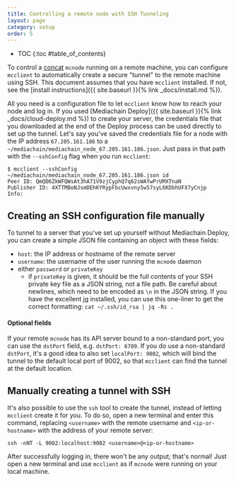 ```yaml
---
title: Controlling a remote node with SSH Tunneling
layout: page
category: setup
order: 5
---
```


* TOC
{:toc #table_of_contents}

To control a [concat][concat] `mcnode` running on a remote machine, you can configure `mcclient` to
automatically create a secure "tunnel" to the remote machine using SSH.   This document assumes that
you have `mcclient` installed.  If not, see the [install instructions]({{ site.baseurl }}{% link _docs/install.md %}).

All you need is a configuration file to let `mcclient` know how to reach your node and log in. If
you used  [Mediachain Deploy]({{ site.baseurl }}{% link _docs/cloud-deploy.md %}) to create your server, the credentials file that you
downloaded at the end of the Deploy process can be used directly to set up the tunnel.
Let's say you've saved the credentials file for a node with the IP address `67.205.161.186` to
a `~/mediachain/mediachain_node_67.205.161.186.json`.  Just pass in that path with the `--sshConfig`
flag when you run `mcclient`:

```
$ mcclient --sshConfig ~/mediachain/mediachain_node_67.205.161.186.json id
Peer ID: QmQD6ZkWFQWsAt3hA71V9zjCyphQ7q62sWAYwPrUMXTnaN
Publisher ID: 4XTTMBoNJsmDEhKYRypFbcUwxvny5w57syL6KDbhUFX7yCnjp
Info:
```

## Creating an SSH configuration file manually

To tunnel to a server that you've set up yourself without Mediachain Deploy, you can create
a simple JSON file containing an object with these fields:

- `host`: the IP address or hostname of the remote server
- `username`: the username of the user running the `mcnode` daemon
- either `password` or `privateKey`
    - if `privateKey` is given, it should be the full contents of your SSH private key file as a
    JSON string, not a file path.  Be careful about newlines, which need to be encoded as `\n` in
    the JSON string.  If you have the excellent [jq](https://stedolan.github.io/jq) installed,
    you can use this one-liner to get the correct formatting: `cat ~/.ssh/id_rsa | jq -Rs .`

#### Optional fields

If your remote `mcnode` has its API server bound to a non-standard port, you can use the
`dstPort` field, e.g. `dstPort: 6789`. If you do use a non-standard `dstPort`, it's a good
idea to also set `localPort: 9002`, which will bind the tunnel to the default local port of 9002,
so that `mcclient` can find the tunnel at the default location.  


## Manually creating a tunnel with SSH

It's also possible to use the `ssh` tool to create the tunnel, instead of letting `mcclient` create
it for you.  To do so, open a new terminal and enter this command, replacing `<username>` with the
remote username and `<ip-or-hostname>` with the address of your remote server:

```
ssh -nNT -L 9002:localhost:9002 <username>@<ip-or-hostname>
```

After successfully logging in, there won't be any output; that's normal! Just open a new terminal
and use `mcclient` as if `mcnode` were running on your local machine.

[concat]: https://github.com/mediachain/concat
